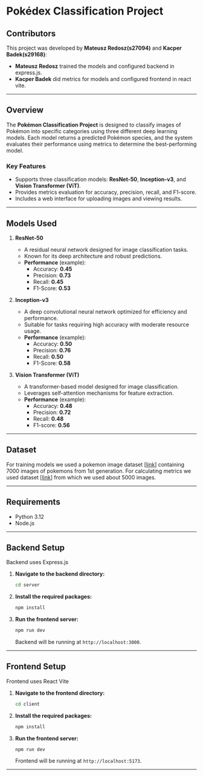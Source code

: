 # Pokédex Classification Project

## Contributors

This project was developed by **Mateusz Redosz(s27094)** and **Kacper Badek(s29168)**:

- **Mateusz Redosz** trained the models and configured backend in express.js.
- **Kacper Badek** did metrics for models and configured frontend in react vite.


---

## Overview

The **Pokémon Classification Project** is designed to classify images of Pokémon into specific categories using three different deep learning models. Each model returns a predicted Pokémon species, and the system evaluates their performance using metrics to determine the best-performing model.

### **Key Features**
- Supports three classification models: **ResNet-50**, **Inception-v3**, and **Vision Transformer (ViT)**.
- Provides metrics evaluation for accuracy, precision, recall, and F1-score.
- Includes a web interface for uploading images and viewing results.

---

## Models Used

1. **ResNet-50**
   - A residual neural network designed for image classification tasks.
   - Known for its deep architecture and robust predictions.
   - **Performance** (example):
     - Accuracy: **0.45**
     - Precision: **0.73**
     - Recall: **0.45**
     - F1-Score: **0.53**

2. **Inception-v3**
   - A deep convolutional neural network optimized for efficiency and performance.
   - Suitable for tasks requiring high accuracy with moderate resource usage.
   - **Performance** (example):
     - Accuracy: **0.50**
     - Precision: **0.76**
     - Recall: **0.50**
     - F1-Score: **0.58**

3. **Vision Transformer (ViT)**
   - A transformer-based model designed for image classification.
   - Leverages self-attention mechanisms for feature extraction.
   - **Performance** (example):
     - Accuracy: **0.48**
     - Precision: **0.72**
     - Recall: **0.48**
     - F1-score: **0.56**

---

## Dataset

For training models we used a pokemon image dataset [[link](https://www.kaggle.com/datasets/lantian773030/pokemonclassification/data)] containing 7000 images of pokemons from 1st generation. 
For calculating metrics we used dataset [[link](https://www.kaggle.com/datasets/thedagger/pokemon-generation-one)] from which we used about 5000 images.

---

## Requirements

- Python 3.12
- Node.js

---

## Backend Setup

Backend uses Express.js

1. **Navigate to the backend directory:**

    ```sh
    cd server
    ```

2. **Install the required packages:**

    ```sh
    npm install
    ```

3. **Run the frontend server:**

    ```sh
    npm run dev
    ```

    Backend will be running at `http://localhost:3000`.

---

## Frontend Setup

Frontend uses React Vite

1. **Navigate to the frontend directory:**

    ```sh
    cd client
    ```

2. **Install the required packages:**

    ```sh
    npm install
    ```

3. **Run the frontend server:**

    ```sh
    npm run dev
    ```

    Frontend will be running at `http://localhost:5173`.

---
